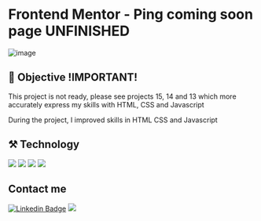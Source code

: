 # Frontend Mentor - Ping coming soon page UNFINISHED

![image](https://user-images.githubusercontent.com/102738785/216867902-1214dc3a-34a4-49fc-91a9-9ad5fbc4cad3.png)

## 📌 Objective !IMPORTANT!
This project is not ready, please see projects 15, 14 and 13 which more accurately express my skills with HTML, CSS and Javascript

During the project, I improved skills in HTML CSS and Javascript

## ⚒️ Technology
<img src="https://img.shields.io/badge/html5-%23E34F26.svg?style=for-the-badge&logo=html5&logoColor=white"> <img src="https://img.shields.io/badge/css3-%231572B6.svg?style=for-the-badge&logo=css3&logoColor=white"> <img src="https://img.shields.io/badge/javascript-%23323330.svg?style=for-the-badge&logo=javascript&logoColor=%23F7DF1E)"> <img src="https://img.shields.io/badge/green%20sock-88CE02?style=for-the-badge&logo=greensock&logoColor=white">
## Contact me
[![Linkedin Badge](https://img.shields.io/badge/-Linkedin-blue?style=for-the-badge&logo=Linkedin&logoColor=Red&link=https://github.com/Cristhyam-Augusto)](https://www.linkedin.com/in/cristhyam-augusto-75677a232/)
<a href="mailto: cristhyanmoc@gmail.com">
 <img src="https://img.shields.io/badge/Gmail-D14836?style=for-the-badge&logo=gmail&logoColor=white">
</a>
